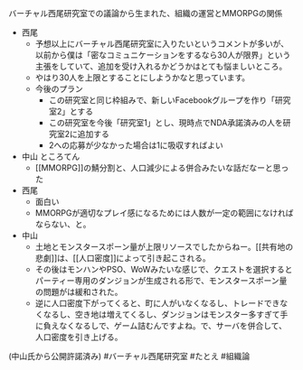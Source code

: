
バーチャル西尾研究室での議論から生まれた、組織の運営とMMORPGの関係

- 西尾
    - 予想以上にバーチャル西尾研究室に入りたいというコメントが多いが、以前から僕は「密なコミュニケーションをするなら30人が限界」という主張をしていて、追加を受け入れるかどうかはとても悩ましいところ。
    - やはり30人を上限とすることにしようかなと思っています。
    - 今後のプラン
        - この研究室と同じ枠組みで、新しいFacebookグループを作り「研究室2」とする
        - この研究室を今後「研究室1」とし、現時点でNDA承諾済みの人を研究室2に追加する
        - 2への応募が少なかった場合は1に吸収すればよい
- 中山 ところてん
    - [[MMORPG]]の鯖分割と、人口減少による併合みたいな話だなーと思った
- 西尾
    - 面白い
    - MMORPGが適切なプレイ感になるためには人数が一定の範囲になければならない、と。
- 中山
    - 土地とモンスタースポーン量が上限リソースでしたからねー。[[共有地の悲劇]]は、[[人口密度]]によって引き起こされる。
    - その後はモンハンやPSO、WoWみたいな感じで、クエストを選択するとパーティー専用のダンジョンが生成される形で、モンスタースポーン量の問題がは緩和された。
    - 逆に人口密度下がってくると、町に人がいなくなるし、トレードできなくなるし、空き地は増えてくるし、ダンジョンはモンスター多すぎて手に負えなくなるしで、ゲーム詰むんですよね。で、サーバを併合して、人口密度を引き上げる。

(中山氏から公開許諾済み)
#バーチャル西尾研究室
#たとえ
#組織論
